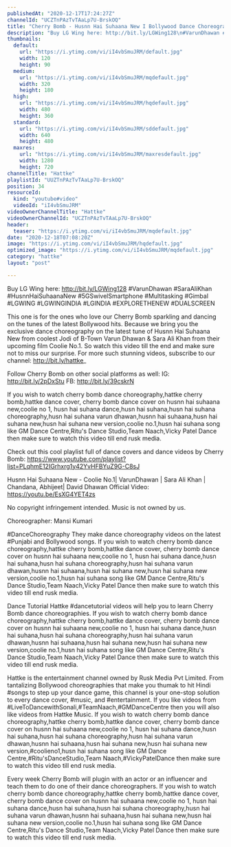 ```yaml
---
publishedAt: "2020-12-17T17:24:27Z"
channelId: "UCZTnPAzTvTAaLp7U-BrskOQ"
title: "Cherry Bomb - Husnn Hai Suhaana New I Bollywood Dance Choreography | Hattke"
description: "Buy LG Wing here: http://bit.ly/LGWing128\n#VarunDhawan #SaraAliKhan #HusnnHaiSuhaanaNew #5GSwivelSmartphone #Multitasking #Gimbal #LGWING #LGWINGINDIA #LGINDIA #EXPLORETHENEW #DUALSCREEN\n\nThis one is for the ones who love our Cherry Bomb sparkling and dancing on the tunes of the latest Bollywood hits.  Because we bring you the exclusive dance choreography on the latest tune of Husnn Hai Suhaana New from coolest Jodi of B-Town Varun Dhawan & Sara Ali Khan from their upcoming film Coolie No.1. So watch this video till the end and make sure not to miss our surprise. For more such stunning videos, subscribe to our channel: http://bit.ly/hattke_\n\nFollow Cherry Bomb on other social platforms as well: \nIG: http://bit.ly/2pDxStu\nFB: http://bit.ly/39cskrN\n\nIf you wish to watch cherry bomb dance choreography,hattke cherry bomb,hattke dance cover, cherry bomb dance cover on husnn hai suhaana new,coolie no 1, husn hai suhana dance,husn hai suhana,husn hai suhana choreography,husn hai suhana varun dhawan,husnn hai suhaana,husn hai suhana new,husn hai suhana new version,coolie no.1,husn hai suhana song like GM Dance Centre,Ritu's Dance Studio,Team Naach,Vicky Patel Dance then make sure to watch this video till end rusk media.\n\nCheck out this cool playlist full of dance covers and dance videos by Cherry Bomb: https://www.youtube.com/playlist?list=PLqhmE12IGrhxrg1y42YvHFBYuZ9G-C8sJ\n\nHusnn Hai Suhaana New - Coolie No.1| VarunDhawan | Sara Ali Khan | Chandana, Abhijeet| David Dhawan\nOfficial Video: https://youtu.be/EsXG4YET4zs\n\nNo copyright infringement intended. Music is not owned by us.\n\nChoreographer: Mansi Kumari\n\n#DanceChoreography\nThey make dance choreography videos on the latest #Punjabi and Bollywood songs. If you wish to watch cherry bomb dance choreography,hattke cherry bomb,hattke dance cover, cherry bomb dance cover on husnn hai suhaana new,coolie no 1, husn hai suhana dance,husn hai suhana,husn hai suhana choreography,husn hai suhana varun dhawan,husnn hai suhaana,husn hai suhana new,husn hai suhana new version,coolie no.1,husn hai suhana song like GM Dance Centre,Ritu's Dance Studio,Team Naach,Vicky Patel Dance then make sure to watch this video till end rusk media.\n\n\nDance Tutorial\nHattke #dancetutorial videos will help you to learn Cherry Bomb dance choreographies. If you wish to watch cherry bomb dance choreography,hattke cherry bomb,hattke dance cover, cherry bomb dance cover on husnn hai suhaana new,coolie no 1, husn hai suhana dance,husn hai suhana,husn hai suhana choreography,husn hai suhana varun dhawan,husnn hai suhaana,husn hai suhana new,husn hai suhana new version,coolie no.1,husn hai suhana song like GM Dance Centre,Ritu's Dance Studio,Team Naach,Vicky Patel Dance then make sure to watch this video till end rusk media.\n\n\nHattke is the entertainment channel owned by Rusk Media Pvt Limited. From tantalizing Bollywood choreographies that make you thumak to hit Hindi #songs to step up your dance game, this channel is your one-stop solution to every dance cover, #music, and #entertainment. If you like videos from #LiveToDancewithSonali,#TeamNaach,#GMDanceCentre then you will also like videos from Hattke Music. If you wish to watch cherry bomb dance choreography,hattke cherry bomb,hattke dance cover, cherry bomb dance cover on husnn hai suhaana new,coolie no 1, husn hai suhana dance,husn hai suhana,husn hai suhana choreography,husn hai suhana varun dhawan,husnn hai suhaana,husn hai suhana new,husn hai suhana new version,#coolieno1,husn hai suhana song like GM Dance Centre,#Ritu'sDanceStudio,Team Naach,#VickyPatelDance then make sure to watch this video till end rusk media.\n\n\nEvery week Cherry Bomb will plugin with an actor or an influencer and teach them to do one of their dance choreographers. If you wish to watch cherry bomb dance choreography,hattke cherry bomb,hattke dance cover, cherry bomb dance cover on husnn hai suhaana new,coolie no 1, husn hai suhana dance,husn hai suhana,husn hai suhana choreography,husn hai suhana varun dhawan,husnn hai suhaana,husn hai suhana new,husn hai suhana new version,coolie no.1,husn hai suhana song like GM Dance Centre,Ritu's Dance Studio,Team Naach,Vicky Patel Dance then make sure to watch this video till end rusk media."
thumbnails:
  default:
    url: "https://i.ytimg.com/vi/iI4vbSmuJRM/default.jpg"
    width: 120
    height: 90
  medium:
    url: "https://i.ytimg.com/vi/iI4vbSmuJRM/mqdefault.jpg"
    width: 320
    height: 180
  high:
    url: "https://i.ytimg.com/vi/iI4vbSmuJRM/hqdefault.jpg"
    width: 480
    height: 360
  standard:
    url: "https://i.ytimg.com/vi/iI4vbSmuJRM/sddefault.jpg"
    width: 640
    height: 480
  maxres:
    url: "https://i.ytimg.com/vi/iI4vbSmuJRM/maxresdefault.jpg"
    width: 1280
    height: 720
channelTitle: "Hattke"
playlistId: "UUZTnPAzTvTAaLp7U-BrskOQ"
position: 34
resourceId:
  kind: "youtube#video"
  videoId: "iI4vbSmuJRM"
videoOwnerChannelTitle: "Hattke"
videoOwnerChannelId: "UCZTnPAzTvTAaLp7U-BrskOQ"
header:
  teaser: "https://i.ytimg.com/vi/iI4vbSmuJRM/mqdefault.jpg"
date: "2020-12-18T07:08:20Z"
image: "https://i.ytimg.com/vi/iI4vbSmuJRM/hqdefault.jpg"
optimized_image: "https://i.ytimg.com/vi/iI4vbSmuJRM/mqdefault.jpg"
category: "hattke"
layout: "post"

---
```

Buy LG Wing here: http://bit.ly/LGWing128
#VarunDhawan #SaraAliKhan #HusnnHaiSuhaanaNew #5GSwivelSmartphone #Multitasking #Gimbal #LGWING #LGWINGINDIA #LGINDIA #EXPLORETHENEW #DUALSCREEN

This one is for the ones who love our Cherry Bomb sparkling and dancing on the tunes of the latest Bollywood hits.  Because we bring you the exclusive dance choreography on the latest tune of Husnn Hai Suhaana New from coolest Jodi of B-Town Varun Dhawan & Sara Ali Khan from their upcoming film Coolie No.1. So watch this video till the end and make sure not to miss our surprise. For more such stunning videos, subscribe to our channel: http://bit.ly/hattke_

Follow Cherry Bomb on other social platforms as well: 
IG: http://bit.ly/2pDxStu
FB: http://bit.ly/39cskrN

If you wish to watch cherry bomb dance choreography,hattke cherry bomb,hattke dance cover, cherry bomb dance cover on husnn hai suhaana new,coolie no 1, husn hai suhana dance,husn hai suhana,husn hai suhana choreography,husn hai suhana varun dhawan,husnn hai suhaana,husn hai suhana new,husn hai suhana new version,coolie no.1,husn hai suhana song like GM Dance Centre,Ritu's Dance Studio,Team Naach,Vicky Patel Dance then make sure to watch this video till end rusk media.

Check out this cool playlist full of dance covers and dance videos by Cherry Bomb: https://www.youtube.com/playlist?list=PLqhmE12IGrhxrg1y42YvHFBYuZ9G-C8sJ

Husnn Hai Suhaana New - Coolie No.1| VarunDhawan | Sara Ali Khan | Chandana, Abhijeet| David Dhawan
Official Video: https://youtu.be/EsXG4YET4zs

No copyright infringement intended. Music is not owned by us.

Choreographer: Mansi Kumari

#DanceChoreography
They make dance choreography videos on the latest #Punjabi and Bollywood songs. If you wish to watch cherry bomb dance choreography,hattke cherry bomb,hattke dance cover, cherry bomb dance cover on husnn hai suhaana new,coolie no 1, husn hai suhana dance,husn hai suhana,husn hai suhana choreography,husn hai suhana varun dhawan,husnn hai suhaana,husn hai suhana new,husn hai suhana new version,coolie no.1,husn hai suhana song like GM Dance Centre,Ritu's Dance Studio,Team Naach,Vicky Patel Dance then make sure to watch this video till end rusk media.


Dance Tutorial
Hattke #dancetutorial videos will help you to learn Cherry Bomb dance choreographies. If you wish to watch cherry bomb dance choreography,hattke cherry bomb,hattke dance cover, cherry bomb dance cover on husnn hai suhaana new,coolie no 1, husn hai suhana dance,husn hai suhana,husn hai suhana choreography,husn hai suhana varun dhawan,husnn hai suhaana,husn hai suhana new,husn hai suhana new version,coolie no.1,husn hai suhana song like GM Dance Centre,Ritu's Dance Studio,Team Naach,Vicky Patel Dance then make sure to watch this video till end rusk media.


Hattke is the entertainment channel owned by Rusk Media Pvt Limited. From tantalizing Bollywood choreographies that make you thumak to hit Hindi #songs to step up your dance game, this channel is your one-stop solution to every dance cover, #music, and #entertainment. If you like videos from #LiveToDancewithSonali,#TeamNaach,#GMDanceCentre then you will also like videos from Hattke Music. If you wish to watch cherry bomb dance choreography,hattke cherry bomb,hattke dance cover, cherry bomb dance cover on husnn hai suhaana new,coolie no 1, husn hai suhana dance,husn hai suhana,husn hai suhana choreography,husn hai suhana varun dhawan,husnn hai suhaana,husn hai suhana new,husn hai suhana new version,#coolieno1,husn hai suhana song like GM Dance Centre,#Ritu'sDanceStudio,Team Naach,#VickyPatelDance then make sure to watch this video till end rusk media.


Every week Cherry Bomb will plugin with an actor or an influencer and teach them to do one of their dance choreographers. If you wish to watch cherry bomb dance choreography,hattke cherry bomb,hattke dance cover, cherry bomb dance cover on husnn hai suhaana new,coolie no 1, husn hai suhana dance,husn hai suhana,husn hai suhana choreography,husn hai suhana varun dhawan,husnn hai suhaana,husn hai suhana new,husn hai suhana new version,coolie no.1,husn hai suhana song like GM Dance Centre,Ritu's Dance Studio,Team Naach,Vicky Patel Dance then make sure to watch this video till end rusk media.
